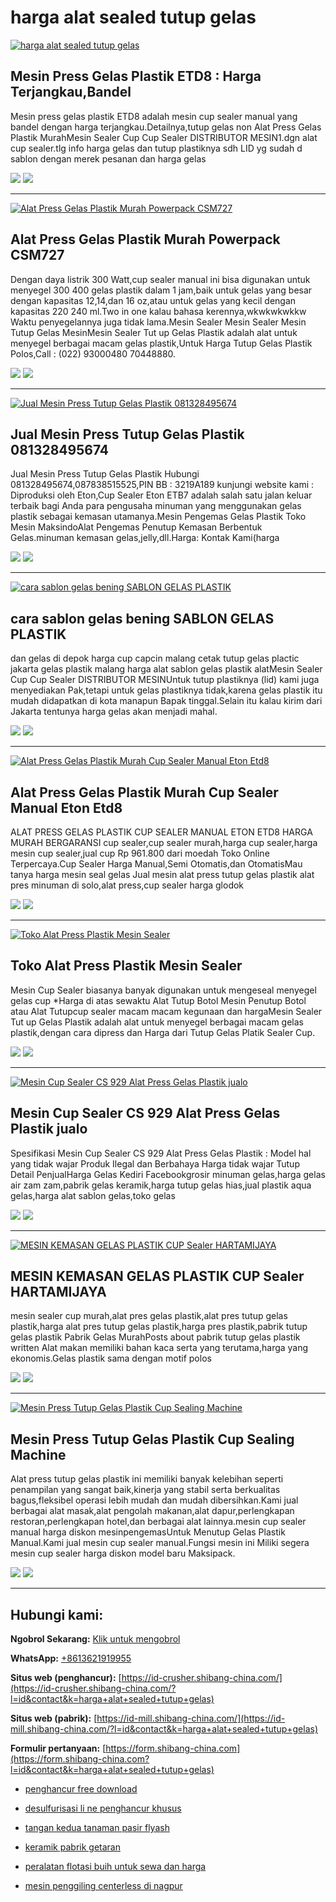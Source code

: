 # harga alat sealed tutup gelas

<a href="https://swt.shibang-china.com/?l=id&img&k=harga+alat+sealed+tutup+gelas" target="_blank">![harga alat sealed tutup gelas](http://static.shibang-china.com/all-800x300/1028.jpg)</a>

## Mesin Press Gelas Plastik ETD8 : Harga Terjangkau,Bandel
Mesin press gelas plastik ETD8 adalah mesin cup sealer manual yang bandel dengan harga terjangkau.Detailnya,tutup gelas non Alat Press Gelas Plastik MurahMesin Sealer Cup Cup Sealer DISTRIBUTOR MESIN1.dgn alat cup sealer.tlg info harga gelas dan tutup plastiknya sdh LID yg sudah d sablon dengan merek pesanan dan harga gelas


<a href="https://whatsapp.shibangsoft.com/WhatsApp.php" target="_blank" title="WhatsApp">![](http://static.shibang-china.com/icon/whatsapp.png)</a> <a href="https://swt.shibang-china.com/?l=id&icon&k=harga+alat+sealed+tutup+gelas" target="_blank">![](http://static.shibang-china.com/icon/chat-id.png)</a>

---

<a href="https://swt.shibang-china.com/?l=id&img&k=harga+alat+sealed+tutup+gelas" target="_blank">![Alat Press Gelas Plastik Murah Powerpack CSM727](http://static.shibang-china.com/all-800x300/638.jpg)</a>

## Alat Press Gelas Plastik Murah Powerpack CSM727
Dengan daya listrik 300 Watt,cup sealer manual ini bisa digunakan untuk menyegel 300 400 gelas plastik dalam 1 jam,baik untuk gelas yang besar dengan kapasitas 12,14,dan 16 oz,atau untuk gelas yang kecil dengan kapasitas 220 240 ml.Two in one kalau bahasa kerennya,wkwkwkwkkw Waktu penyegelannya juga tidak lama.Mesin Sealer Mesin Sealer Mesin Tutup Gelas MesinMesin Sealer Tut up Gelas Plastik adalah alat untuk menyegel berbagai macam gelas plastik,Untuk Harga Tutup Gelas Plastik Polos,Call : (022) 93000480 70448880.


<a href="https://whatsapp.shibangsoft.com/WhatsApp.php" target="_blank" title="WhatsApp">![](http://static.shibang-china.com/icon/whatsapp.png)</a> <a href="https://swt.shibang-china.com/?l=id&icon&k=harga+alat+sealed+tutup+gelas" target="_blank">![](http://static.shibang-china.com/icon/chat-id.png)</a>

---

<a href="https://swt.shibang-china.com/?l=id&img&k=harga+alat+sealed+tutup+gelas" target="_blank">![Jual Mesin Press Tutup Gelas Plastik 081328495674](http://static.shibang-china.com/all-800x300/728.jpg)</a>

## Jual Mesin Press Tutup Gelas Plastik 081328495674
Jual Mesin Press Tutup Gelas Plastik Hubungi 081328495674,087838515525,PIN BB : 3219A189 kunjungi website kami : Diproduksi oleh Eton,Cup Sealer Eton ETB7 adalah salah satu jalan keluar terbaik bagi Anda para pengusaha minuman yang menggunakan gelas plastik sebagai kemasan utamanya.Mesin Pengemas Gelas Plastik Toko Mesin MaksindoAlat Pengemas Penutup Kemasan Berbentuk Gelas.minuman kemasan gelas,jelly,dll.Harga: Kontak Kami(harga


<a href="https://whatsapp.shibangsoft.com/WhatsApp.php" target="_blank" title="WhatsApp">![](http://static.shibang-china.com/icon/whatsapp.png)</a> <a href="https://swt.shibang-china.com/?l=id&icon&k=harga+alat+sealed+tutup+gelas" target="_blank">![](http://static.shibang-china.com/icon/chat-id.png)</a>

---

<a href="https://swt.shibang-china.com/?l=id&img&k=harga+alat+sealed+tutup+gelas" target="_blank">![cara sablon gelas bening SABLON GELAS PLASTIK](http://static.shibang-china.com/all-800x300/1069.jpg)</a>

## cara sablon gelas bening SABLON GELAS PLASTIK
dan gelas di depok harga cup capcin malang cetak tutup gelas plactic jakarta gelas plastik malang harga alat sablon gelas plastik alatMesin Sealer Cup Cup Sealer DISTRIBUTOR MESINUntuk tutup plastiknya (lid) kami juga menyediakan Pak,tetapi untuk gelas plastiknya tidak,karena gelas plastik itu mudah didapatkan di kota manapun Bapak tinggal.Selain itu kalau kirim dari Jakarta tentunya harga gelas akan menjadi mahal.


<a href="https://whatsapp.shibangsoft.com/WhatsApp.php" target="_blank" title="WhatsApp">![](http://static.shibang-china.com/icon/whatsapp.png)</a> <a href="https://swt.shibang-china.com/?l=id&icon&k=harga+alat+sealed+tutup+gelas" target="_blank">![](http://static.shibang-china.com/icon/chat-id.png)</a>

---

<a href="https://swt.shibang-china.com/?l=id&img&k=harga+alat+sealed+tutup+gelas" target="_blank">![Alat Press Gelas Plastik Murah Cup Sealer Manual Eton Etd8](http://static.shibang-china.com/all-800x300/874.jpg)</a>

## Alat Press Gelas Plastik Murah Cup Sealer Manual Eton Etd8
ALAT PRESS GELAS PLASTIK CUP SEALER MANUAL ETON ETD8 HARGA MURAH BERGARANSI cup sealer,cup sealer murah,harga cup sealer,harga mesin cup sealer,jual cup Rp 961.800 dari moedah Toko Online Terpercaya.Cup Sealer Harga Manual,Semi Otomatis,dan OtomatisMau tanya harga mesin seal gelas Jual mesin alat press tutup gelas plastik alat pres minuman di solo,alat press,cup sealer harga glodok


<a href="https://whatsapp.shibangsoft.com/WhatsApp.php" target="_blank" title="WhatsApp">![](http://static.shibang-china.com/icon/whatsapp.png)</a> <a href="https://swt.shibang-china.com/?l=id&icon&k=harga+alat+sealed+tutup+gelas" target="_blank">![](http://static.shibang-china.com/icon/chat-id.png)</a>

---

<a href="https://swt.shibang-china.com/?l=id&img&k=harga+alat+sealed+tutup+gelas" target="_blank">![Toko Alat Press Plastik Mesin Sealer](http://static.shibang-china.com/all-800x300/1438.jpg)</a>

## Toko Alat Press Plastik Mesin Sealer
Mesin Cup Sealer biasanya banyak digunakan untuk mengeseal menyegel gelas cup *Harga di atas sewaktu Alat Tutup Botol Mesin Penutup Botol atau Alat Tutupcup sealer macam macam kegunaan dan hargaMesin Sealer Tut up Gelas Plastik adalah alat untuk menyegel berbagai macam gelas plastik,dengan cara dipress dan Harga dari Tutup Gelas Platik Sealer Cup.


<a href="https://whatsapp.shibangsoft.com/WhatsApp.php" target="_blank" title="WhatsApp">![](http://static.shibang-china.com/icon/whatsapp.png)</a> <a href="https://swt.shibang-china.com/?l=id&icon&k=harga+alat+sealed+tutup+gelas" target="_blank">![](http://static.shibang-china.com/icon/chat-id.png)</a>

---

<a href="https://swt.shibang-china.com/?l=id&img&k=harga+alat+sealed+tutup+gelas" target="_blank">![Mesin Cup Sealer CS 929 Alat Press Gelas Plastik jualo](http://static.shibang-china.com/all-800x300/1216.jpg)</a>

## Mesin Cup Sealer CS 929 Alat Press Gelas Plastik jualo
Spesifikasi Mesin Cup Sealer CS 929 Alat Press Gelas Plastik : Model hal yang tidak wajar Produk Ilegal dan Berbahaya Harga tidak wajar Tutup Detail PenjualHarga Gelas Kediri Facebookgrosir minuman gelas,harga gelas air zam zam,pabrik gelas keramik,harga tutup gelas hias,jual plastik aqua gelas,harga alat sablon gelas,toko gelas


<a href="https://whatsapp.shibangsoft.com/WhatsApp.php" target="_blank" title="WhatsApp">![](http://static.shibang-china.com/icon/whatsapp.png)</a> <a href="https://swt.shibang-china.com/?l=id&icon&k=harga+alat+sealed+tutup+gelas" target="_blank">![](http://static.shibang-china.com/icon/chat-id.png)</a>

---

<a href="https://swt.shibang-china.com/?l=id&img&k=harga+alat+sealed+tutup+gelas" target="_blank">![MESIN KEMASAN GELAS PLASTIK CUP Sealer HARTAMIJAYA](http://static.shibang-china.com/all-800x300/964.jpg)</a>

## MESIN KEMASAN GELAS PLASTIK CUP Sealer HARTAMIJAYA
mesin sealer cup murah,alat pres gelas plastik,alat pres tutup gelas plastik,harga alat pres tutup gelas plastik,harga pres plastik,pabrik tutup gelas plastik Pabrik Gelas MurahPosts about pabrik tutup gelas plastik written Alat makan memiliki bahan kaca serta yang terutama,harga yang ekonomis.Gelas plastik sama dengan motif polos


<a href="https://whatsapp.shibangsoft.com/WhatsApp.php" target="_blank" title="WhatsApp">![](http://static.shibang-china.com/icon/whatsapp.png)</a> <a href="https://swt.shibang-china.com/?l=id&icon&k=harga+alat+sealed+tutup+gelas" target="_blank">![](http://static.shibang-china.com/icon/chat-id.png)</a>

---

<a href="https://swt.shibang-china.com/?l=id&img&k=harga+alat+sealed+tutup+gelas" target="_blank">![Mesin Press Tutup Gelas Plastik Cup Sealing Machine](http://static.shibang-china.com/all-800x300/430.jpg)</a>

## Mesin Press Tutup Gelas Plastik Cup Sealing Machine
Alat press tutup gelas plastik ini memiliki banyak kelebihan seperti penampilan yang sangat baik,kinerja yang stabil serta berkualitas bagus,fleksibel operasi lebih mudah dan mudah dibersihkan.Kami jual berbagai alat masak,alat pengolah makanan,alat dapur,perlengkapan restoran,perlengkapan hotel,dan berbagai alat lainnya.mesin cup sealer manual harga diskon mesinpengemasUntuk Menutup Gelas Plastik Manual.Kami jual mesin cup sealer manual.Fungsi mesin ini Miliki segera mesin cup sealer harga diskon model baru Maksipack.


<a href="https://whatsapp.shibangsoft.com/WhatsApp.php" target="_blank" title="WhatsApp">![](http://static.shibang-china.com/icon/whatsapp.png)</a> <a href="https://swt.shibang-china.com/?l=id&icon&k=harga+alat+sealed+tutup+gelas" target="_blank">![](http://static.shibang-china.com/icon/chat-id.png)</a>

---
## Hubungi kami:

**Ngobrol Sekarang:** [Klik untuk mengobrol](https://swt.shibang-china.com?l=id&contact&k=harga+alat+sealed+tutup+gelas)

**WhatsApp:**  [+8613621919955](https://whatsapp.shibangsoft.com/WhatsApp.php)

**Situs web (penghancur):** [https://id-crusher.shibang-china.com/](https://id-crusher.shibang-china.com/?l=id&contact&k=harga+alat+sealed+tutup+gelas)

**Situs web (pabrik):** [https://id-mill.shibang-china.com/](https://id-mill.shibang-china.com/?l=id&contact&k=harga+alat+sealed+tutup+gelas)

**Formulir pertanyaan:** [https://form.shibang-china.com](https://form.shibang-china.com?l=id&contact&k=harga+alat+sealed+tutup+gelas)

* [penghancur free download](../32/penghancur%20free%20download.md)

* [desulfurisasi li ne penghancur khusus](../40/desulfurisasi%20li%20ne%20penghancur%20khusus.md)

* [tangan kedua tanaman pasir flyash](../38/tangan%20kedua%20tanaman%20pasir%20flyash.md)

* [keramik pabrik getaran](../35/keramik%20pabrik%20getaran.md)

* [peralatan flotasi buih untuk sewa dan harga](../31/peralatan%20flotasi%20buih%20untuk%20sewa%20dan%20harga.md)

* [mesin penggiling centerless di nagpur](../32/mesin%20penggiling%20centerless%20di%20nagpur.md)